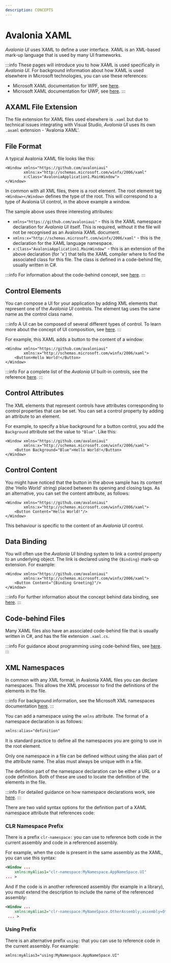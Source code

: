 ```yaml
---
description: CONCEPTS
---
```


# Avalonia XAML

_Avalonia UI_ uses XAML to define a user interface. XAML is an XML-based mark-up language that is used by many UI frameworks.

:::info
These pages will introduce you to how XAML is used specifically in _Avalonia UI_. For background information about how XAML is used elsewhere in Microsoft technologies, you can use these references:

* Microsoft XAML documentation for WPF, see [here](https://docs.microsoft.com/en-us/dotnet/framework/wpf/advanced/xaml-overview-wpf). 
* Microsoft XAML documentation for UWP, see [here](https://docs.microsoft.com/en-us/windows/uwp/xaml-platform/xaml-overview).
:::

## AXAML File Extension

The file extension for XAML files used elsewhere is `.xaml` but due to technical issues integrating with Visual Studio, _Avalonia UI_ uses its own `.axaml` extension - 'Avalonia XAML'.

## File Format

A typical Avalonia XAML file looks like this:

```markup
<Window xmlns="https://github.com/avaloniaui"
        xmlns:x="http://schemas.microsoft.com/winfx/2006/xaml"
        x:Class="AvaloniaApplication1.MainWindow">
</Window>
```

In common with all XML files, there is a root element. The root element tag `<Window></Window>` defines the type of the root. This will correspond to a type of Avalonia UI control, in the above example a window.

The sample above uses three interesting attributes:

* `xmlns="https://github.com/avaloniaui"` - this is the XAML namespace declaration for _Avalonia UI_ itself. This is required, without it the file will not be recognised as an Avalonia XAML document.
* `xmlns:x="http://schemas.microsoft.com/winfx/2006/xaml"` - this is the declaration for the XAML language namespace.
* `x:Class="AvaloniaApplication1.MainWindow"` - this is an extension of the above declaration (for 'x') that tells the XAML compiler where to find the associated class for this file. The class is defined in a code-behind file, usually written in C#.

:::info
For information about the code-behind concept, see [here](code-behind).
:::

## Control Elements

You can compose a UI for your application by adding XML elements that represent one of the _Avalonia UI_ controls. The element tag uses the same name as the control class name.

:::info
A UI can be composed of several different types of control. To learn more about the concept of UI composition, see [here](../../concepts/ui-composition.md).
:::

For example, this XAML adds a button to the content of a window:

```markup
<Window xmlns="https://github.com/avaloniaui"
        xmlns:x="http://schemas.microsoft.com/winfx/2006/xaml">
    <Button>Hello World!</Button>
</Window>
```

:::info
For a complete list of the _Avalonia UI_ built-in controls, see the reference [here](../../reference/controls).
:::

## Control Attributes

The XML elements that represent controls have attributes corresponding to control properties that can be set. You can set a control property by adding an attribute to an element.

For example, to specify a blue background for a button control, you add the `Background` attribute set the value to `"Blue"`. Like this:

```markup
<Window xmlns="https://github.com/avaloniaui"
        xmlns:x="http://schemas.microsoft.com/winfx/2006/xaml">
    <Button Background="Blue">Hello World!</Button>
</Window>
```

## Control Content

You might have noticed that the button in the above sample has its content (the 'Hello World' string) placed between its opening and closing tags. As an alternative, you can set the content attribute, as follows:

```markup
<Window xmlns="https://github.com/avaloniaui"
        xmlns:x="http://schemas.microsoft.com/winfx/2006/xaml">
    <Button Content="Hello World!"/>
</Window>
```

This behaviour is specific to the content of an _Avalonia UI_ control.

## Data Binding

You will often use the _Avalonia UI_ binding system to link a control property to an underlying object. The link is declared using the `{Binding}` mark-up extension. For example:

```markup
<Window xmlns="https://github.com/avaloniaui"
        xmlns:x="http://schemas.microsoft.com/winfx/2006/xaml">
    <Button Content="{Binding Greeting}"/>
</Window>
```

:::info
For further information about the concept behind data binding, see [here](../data/data-binding).
:::

## Code-behind Files

Many XAML files also have an associated code-behind file that is usually written in C#, and has the file extension `.xaml.cs`.

:::info
For guidance about programming using code-behind files, see [here](code-behind).
:::

## XML Namespaces

In common with any XML format, in Avalonia XAML files you can declare namespaces. This allows the XML processor to find the definitions of the elements in the file.

:::info
For background information, see the Microsoft XML namespaces documentation [here](https://docs.microsoft.com/en-us/dotnet/standard/data/xml/managing-namespaces-in-an-xml-document).
:::

You can add a namespace using the `xmlns` attribute. The format of a namespace declaration is as follows:

```xml
xmlns:alias="definition"
```

It is standard practice to define all the namespaces you are going to use in the root element.

Only one namespace in a file can be defined without using the alias part of the attribute name. The alias must always be unique with in a file.

The definition part of the namespace declaration can be either a URL or a code definition. Both of these are used to locate the definition of the elements in the file.

:::info
For detailed guidance on how namespace declarations work, see [here](../../guides/custom-controls/how-to-create-a-custom-controls-library.md).
:::

There are two valid syntax options for the definition part of a XAML namespace attribute that references code:

### **CLR Namespace Prefix**

There is a prefix `clr-namespace:` you can use to reference both code in the current assembly and code in a referenced assembly.

For example, when the code is present in the same assembly as the XAML, you can use this syntax:

```xml
<Window ...
    xmlns:myAlias1="clr-namespace:MyNamespace.AppNameSpace.UI" 
... >
```

And if the code is in another referenced assembly (for example in a library), you must extend the description to include the name of the referenced assembly:

```xml
<Window ...
    xmlns:myAlias2="clr-namespace:MyNameSpace.OtherAssembly;assembly=OtherAssembly"
 ... >
```

### **Using Prefix**

There is an alternative prefix `using:` that you can use to reference code in the current assembly. For example:

```xml
xmlns:myAlias3="using:MyNamespace.AppNameSpace.UI"
```
